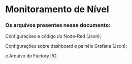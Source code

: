 # Monitoramento de Nível

### Os arquivos presentes nesse documento:
Configurações e código do Node-Red (Json);

Configurações sobre dashboard e painéis Grafana (Json);

e Arquivo do Factory I/O.
